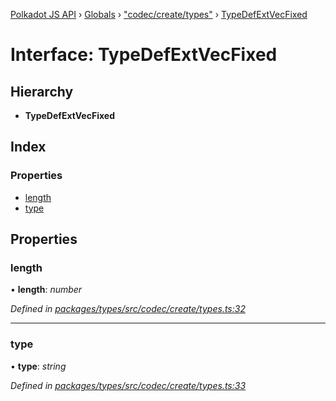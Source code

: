 [Polkadot JS API](../README.md) › [Globals](../globals.md) › ["codec/create/types"](../modules/_codec_create_types_.md) › [TypeDefExtVecFixed](_codec_create_types_.typedefextvecfixed.md)

# Interface: TypeDefExtVecFixed

## Hierarchy

* **TypeDefExtVecFixed**

## Index

### Properties

* [length](_codec_create_types_.typedefextvecfixed.md#length)
* [type](_codec_create_types_.typedefextvecfixed.md#type)

## Properties

###  length

• **length**: *number*

*Defined in [packages/types/src/codec/create/types.ts:32](https://github.com/polkadot-js/api/blob/bd57359dc/packages/types/src/codec/create/types.ts#L32)*

___

###  type

• **type**: *string*

*Defined in [packages/types/src/codec/create/types.ts:33](https://github.com/polkadot-js/api/blob/bd57359dc/packages/types/src/codec/create/types.ts#L33)*
